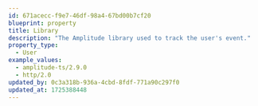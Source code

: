 ```yaml
---
id: 671acecc-f9e7-46df-98a4-67bd00b7cf20
blueprint: property
title: Library
description: "The Amplitude library used to track the user's event."
property_type:
  - User
example_values:
  - amplitude-ts/2.9.0
  - http/2.0
updated_by: 0c3a318b-936a-4cbd-8fdf-771a90c297f0
updated_at: 1725388448
---
```

